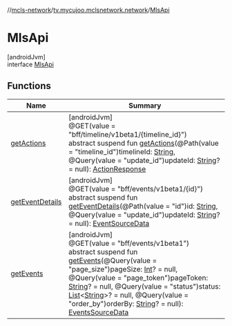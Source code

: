 //[mcls-network](../../../index.md)/[tv.mycujoo.mclsnetwork.network](../index.md)/[MlsApi](index.md)

# MlsApi

[androidJvm]\
interface [MlsApi](index.md)

## Functions

| Name | Summary |
|---|---|
| [getActions](get-actions.md) | [androidJvm]<br>@GET(value = &quot;bff/timeline/v1beta1/{timeline_id}&quot;)<br>abstract suspend fun [getActions](get-actions.md)(@Path(value = &quot;timeline_id&quot;)timelineId: [String](https://kotlinlang.org/api/latest/jvm/stdlib/kotlin/-string/index.html), @Query(value = &quot;update_id&quot;)updateId: [String](https://kotlinlang.org/api/latest/jvm/stdlib/kotlin/-string/index.html)? = null): [ActionResponse](../../tv.mycujoo.mclsnetwork.data.entity/-action-response/index.md) |
| [getEventDetails](get-event-details.md) | [androidJvm]<br>@GET(value = &quot;bff/events/v1beta1/{id}&quot;)<br>abstract suspend fun [getEventDetails](get-event-details.md)(@Path(value = &quot;id&quot;)id: [String](https://kotlinlang.org/api/latest/jvm/stdlib/kotlin/-string/index.html), @Query(value = &quot;update_id&quot;)updateId: [String](https://kotlinlang.org/api/latest/jvm/stdlib/kotlin/-string/index.html)? = null): [EventSourceData](../../tv.mycujoo.mclsnetwork.data.model/-event-source-data/index.md) |
| [getEvents](get-events.md) | [androidJvm]<br>@GET(value = &quot;bff/events/v1beta1&quot;)<br>abstract suspend fun [getEvents](get-events.md)(@Query(value = &quot;page_size&quot;)pageSize: [Int](https://kotlinlang.org/api/latest/jvm/stdlib/kotlin/-int/index.html)? = null, @Query(value = &quot;page_token&quot;)pageToken: [String](https://kotlinlang.org/api/latest/jvm/stdlib/kotlin/-string/index.html)? = null, @Query(value = &quot;status&quot;)status: [List](https://kotlinlang.org/api/latest/jvm/stdlib/kotlin.collections/-list/index.html)&lt;[String](https://kotlinlang.org/api/latest/jvm/stdlib/kotlin/-string/index.html)&gt;? = null, @Query(value = &quot;order_by&quot;)orderBy: [String](https://kotlinlang.org/api/latest/jvm/stdlib/kotlin/-string/index.html)? = null): [EventsSourceData](../../tv.mycujoo.mclsnetwork.data.model/-events-source-data/index.md) |
